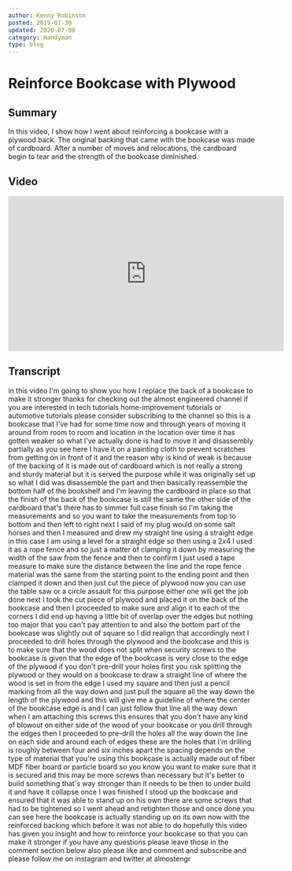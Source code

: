 ```yaml
---
author: Kenny Robinson
posted: 2019-07-30
updated: 2020-07-08
category: Handyman
type: blog
---
```


# Reinforce Bookcase with Plywood

## Summary

In this video, I show how I went about reinforcing a bookcase with a plywood 
back. The original backing that came with the bookcase was made of cardboard. 
After a number of moves and relocations, the cardboard begin to tear and the 
strength of the bookcase diminished.

## Video

<iframe width="560" height="315" src="https://www.youtube.com/embed/rSeh_evVC2U" frameborder="0" allow="accelerometer; autoplay; encrypted-media; gyroscope; picture-in-picture" allowfullscreen></iframe>

## Transcript

in this video I'm going to show you how
I replace the back of a bookcase to make
it stronger thanks for checking out the
almost engineered channel if you are
interested in tech tutorials
home-improvement tutorials or automotive
tutorials please consider subscribing to
the channel so this is a bookcase that
I've had for some time now and through
years of moving it around from room to
room and location in the location over
time it has gotten weaker so what I've
actually done is had to move it and
disassembly partially as you see here I
have it on a painting cloth to prevent
scratches from getting on in front of it
and the reason why is kind of weak is
because of the backing of it is made out
of cardboard which is not really a
strong and sturdy material but it is
served the purpose while it was
originally set up so what I did was
disassemble the part and then basically
reassemble the bottom half of the
bookshelf and I'm leaving the cardboard
in place so that the finish of the back
of the bookcase is still the same the
other side of the cardboard that's there
has to simmer full case finish so I'm
taking the measurements and so you want
to take the measurements from top to
bottom and then left to right
next I said of my plug would on some
salt horses and then I measured and drew
my straight line using a straight edge
in this case I am using a level for a
straight edge so then using a 2x4 I used
it as a rope fence and so just a matter
of clamping it down by measuring the
width of the saw from the fence and then
to confirm I just used a tape measure to
make sure the distance between the line
and the rope fence material was the same
from the starting point to the ending
point and then clamped it down and then
just cut the piece of plywood now you
can use the table saw or a circle
assault for this purpose either one will
get the job done next I took the cut
piece of plywood and placed it on the
back of the bookcase and then I
proceeded to make sure and align it to
each of the corners I did end up having
a little bit of overlap over the edges
but nothing too major that you can't pay
attention to and also the bottom part of
the bookcase was slightly out of square
so I did realign that accordingly next I
proceeded to drill holes through the
plywood and the bookcase and this is to
make sure that the wood does not split
when security screws to the bookcase is
given that the edge of the bookcase is
very close to the edge of the plywood if
you don't pre-drill your holes first you
risk splitting the plywood or they would
on a bookcase
to draw a straight line of where the
wood is set in from the edge
I used my square and then just a pencil
marking from all the way down and just
pull the square all the way down the
length of the plywood and this will give
me a guideline of where the center of
the bookcase edge is and I can just
follow that line all the way down when I
am attaching this screws this ensures
that you don't have any kind of blowout
on either side of the wood of your
bookcase or you drill through the edges
then I proceeded to pre-drill the holes
all the way down the line on each side
and around each of edges these are the
holes that I'm drilling is roughly
between four and six inches apart the
spacing depends on the type of material
that you're using this bookcase is
actually made out of fiber MDF fiber
board or particle board so you know you
want to make sure that it is secured and
this may be more screws than necessary
but it's better to build something
that's way stronger than it needs to be
then to under build it and have it
collapse once I was finished I stood up
the bookcase and ensured that it was
able to stand up on his own there are
some screws that had to be tightened so
I went ahead and retighten those and
once done you can see here the bookcase
is actually standing up on its own now
with the reinforced backing which before
it was not able to do
hopefully this video has given you
insight and how to reinforce your
bookcase so that you can make it
stronger if you have any questions
please leave those in the comment
section below also please like and
comment and subscribe and please follow
me on instagram and twitter at almostengr

